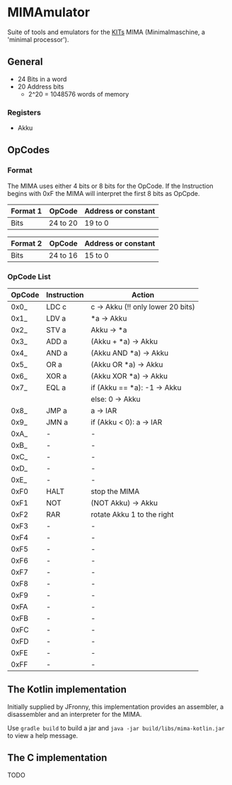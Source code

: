 # MIMAmulator

Suite of tools and emulators for the [KITs](https://kit.edu) MIMA (Minimalmaschine, a 'minimal processor').

## General
- 24 Bits in a word
- 20 Address bits
  - 2^20 = 1048576 words of memory

### Registers
- Akku

## OpCodes
### Format
The MIMA uses either 4 bits or 8 bits for the OpCode. If the Instruction begins with 0xF the MIMA will interpret the first 8 bits as OpCpde.

| Format 1 |   OpCode | Address or constant |
|----------|---------:|---------------------|
| Bits     | 24 to 20 | 19 to 0             |

| Format 2 |   OpCode | Address or constant |
|----------|---------:|---------------------|
| Bits     | 24 to 16 | 15 to 0             |

### OpCode List

| OpCode | Instruction | Action                           |
|--------|-------------|----------------------------------|
| 0x0_   | LDC c       | c → Akku (!! only lower 20 bits) |
| 0x1_   | LDV a       | *a → Akku                        |
| 0x2_   | STV a       | Akku → *a                        |
| 0x3_   | ADD a       | (Akku + *a) → Akku               |
| 0x4_   | AND a       | (Akku AND *a) → Akku             |
| 0x5_   | OR a        | (Akku OR *a) → Akku              |
| 0x6_   | XOR a       | (Akku XOR *a) → Akku             |
| 0x7_   | EQL a       | if (Akku == *a): -1 → Akku       |
|        |             | else: 0 → Akku                   |
| 0x8_   | JMP a       | a → IAR                          |
| 0x9_   | JMN a       | if (Akku < 0): a → IAR           |
| 0xA_   | -           | -                                |
| 0xB_   | -           | -                                |
| 0xC_   | -           | -                                |
| 0xD_   | -           | -                                |
| 0xE_   | -           | -                                |
| 0xF0   | HALT        | stop the MIMA                    |
| 0xF1   | NOT         | (NOT Akku) → Akku                |
| 0xF2   | RAR         | rotate Akku 1 to the right       |
| 0xF3   | -           | -                                |
| 0xF4   | -           | -                                |
| 0xF5   | -           | -                                |
| 0xF6   | -           | -                                |
| 0xF7   | -           | -                                |
| 0xF8   | -           | -                                |
| 0xF9   | -           | -                                |
| 0xFA   | -           | -                                |
| 0xFB   | -           | -                                |
| 0xFC   | -           | -                                |
| 0xFD   | -           | -                                |
| 0xFE   | -           | -                                |
| 0xFF   | -           | -                                |

## The Kotlin implementation
Initially supplied by JFronny, this implementation provides an assembler, a disassembler and an interpreter for the MIMA.

Use `gradle build` to build a jar and `java -jar build/libs/mima-kotlin.jar` to view a help message.

## The C implementation
TODO